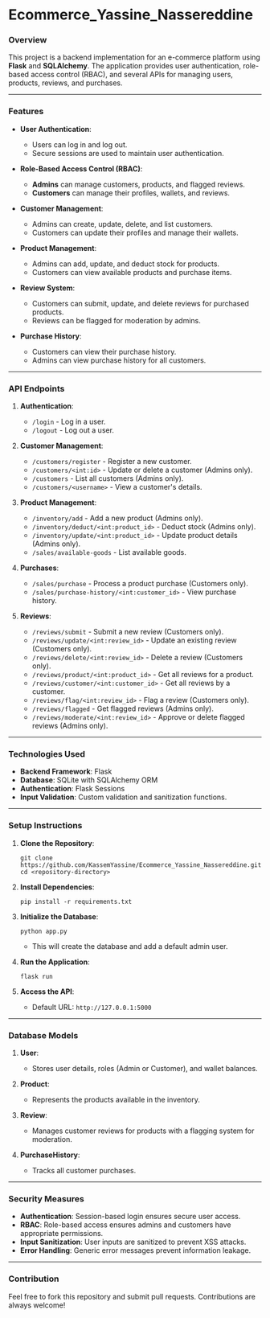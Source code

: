# Ecommerce_Yassine_Nassereddine

### Overview
This project is a backend implementation for an e-commerce platform using **Flask** and **SQLAlchemy**. The application provides user authentication, role-based access control (RBAC), and several APIs for managing users, products, reviews, and purchases.

---

### Features
- **User Authentication**:
  - Users can log in and log out.
  - Secure sessions are used to maintain user authentication.

- **Role-Based Access Control (RBAC)**:
  - **Admins** can manage customers, products, and flagged reviews.
  - **Customers** can manage their profiles, wallets, and reviews.

- **Customer Management**:
  - Admins can create, update, delete, and list customers.
  - Customers can update their profiles and manage their wallets.

- **Product Management**:
  - Admins can add, update, and deduct stock for products.
  - Customers can view available products and purchase items.

- **Review System**:
  - Customers can submit, update, and delete reviews for purchased products.
  - Reviews can be flagged for moderation by admins.

- **Purchase History**:
  - Customers can view their purchase history.
  - Admins can view purchase history for all customers.

---

### API Endpoints
1. **Authentication**:
   - `/login` - Log in a user.
   - `/logout` - Log out a user.

2. **Customer Management**:
   - `/customers/register` - Register a new customer.
   - `/customers/<int:id>` - Update or delete a customer (Admins only).
   - `/customers` - List all customers (Admins only).
   - `/customers/<username>` - View a customer's details.

3. **Product Management**:
   - `/inventory/add` - Add a new product (Admins only).
   - `/inventory/deduct/<int:product_id>` - Deduct stock (Admins only).
   - `/inventory/update/<int:product_id>` - Update product details (Admins only).
   - `/sales/available-goods` - List available goods.

4. **Purchases**:
   - `/sales/purchase` - Process a product purchase (Customers only).
   - `/sales/purchase-history/<int:customer_id>` - View purchase history.

5. **Reviews**:
   - `/reviews/submit` - Submit a new review (Customers only).
   - `/reviews/update/<int:review_id>` - Update an existing review (Customers only).
   - `/reviews/delete/<int:review_id>` - Delete a review (Customers only).
   - `/reviews/product/<int:product_id>` - Get all reviews for a product.
   - `/reviews/customer/<int:customer_id>` - Get all reviews by a customer.
   - `/reviews/flag/<int:review_id>` - Flag a review (Customers only).
   - `/reviews/flagged` - Get flagged reviews (Admins only).
   - `/reviews/moderate/<int:review_id>` - Approve or delete flagged reviews (Admins only).

---

### Technologies Used
- **Backend Framework**: Flask
- **Database**: SQLite with SQLAlchemy ORM
- **Authentication**: Flask Sessions
- **Input Validation**: Custom validation and sanitization functions.

---

### Setup Instructions
1. **Clone the Repository**:
   ```
   git clone https://github.com/KassemYassine/Ecommerce_Yassine_Nassereddine.git
   cd <repository-directory>
   ```

2. **Install Dependencies**:
   ```
   pip install -r requirements.txt
   ```

3. **Initialize the Database**:
   ```
   python app.py
   ```
   - This will create the database and add a default admin user.

4. **Run the Application**:
   ```
   flask run
   ```

5. **Access the API**:
   - Default URL: `http://127.0.0.1:5000`

---

### Database Models
1. **User**:
   - Stores user details, roles (Admin or Customer), and wallet balances.

2. **Product**:
   - Represents the products available in the inventory.

3. **Review**:
   - Manages customer reviews for products with a flagging system for moderation.

4. **PurchaseHistory**:
   - Tracks all customer purchases.

---

### Security Measures
- **Authentication**: Session-based login ensures secure user access.
- **RBAC**: Role-based access ensures admins and customers have appropriate permissions.
- **Input Sanitization**: User inputs are sanitized to prevent XSS attacks.
- **Error Handling**: Generic error messages prevent information leakage.

---

### Contribution
Feel free to fork this repository and submit pull requests. Contributions are always welcome!
